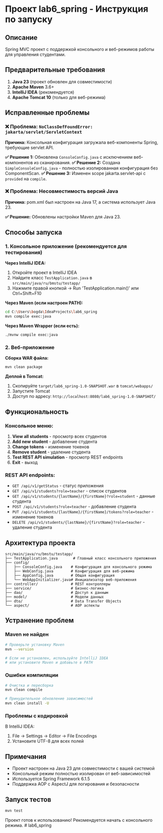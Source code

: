 # Проект lab6_spring - Инструкция по запуску

## Описание
Spring MVC проект с поддержкой консольного и веб-режимов работы для управления студентами.

## Предварительные требования

1. **Java 23** (проект обновлен для совместимости)
2. **Apache Maven** 3.6+
3. **IntelliJ IDEA** (рекомендуется)
4. **Apache Tomcat 10** (только для веб-режима)

## Исправленные проблемы

### ❌ Проблема: `NoClassDefFoundError: jakarta/servlet/ServletContext`
**Причина:** Консольная конфигурация загружала веб-компоненты Spring, требующие servlet API.

**✅ Решение 1:** Обновлена `ConsoleConfig.java` с исключением веб-компонентов из сканирования.
**✅ Решение 2:** Создана `SimpleConsoleConfig.java` - полностью изолированная конфигурация без ComponentScan.
**✅ Решение 3:** Изменен scope jakarta.servlet-api с `provided` на `compile`.

### ❌ Проблема: Несовместимость версий Java
**Причина:** pom.xml был настроен на Java 17, а система использует Java 23.

**✅ Решение:** Обновлены настройки Maven для Java 23.

## Способы запуска

### 1. Консольное приложение (рекомендуется для тестирования)

**Через IntelliJ IDEA:**
1. Откройте проект в IntelliJ IDEA
2. Найдите класс `TestApplication.java` в `src/main/java/ru/bmstu/testapp/`
3. Нажмите правой кнопкой → Run 'TestApplication.main()' или Ctrl+Shift+F10

**Через Maven (если настроен PATH):**
```bash
cd C:\Users\bogda\IdeaProjects\lab6_spring
mvn compile exec:java
```

**Через Maven Wrapper (если есть):**
```bash
./mvnw compile exec:java
```

### 2. Веб-приложение

**Сборка WAR файла:**
```bash
mvn clean package
```

**Деплой в Tomcat:**
1. Скопируйте `target/lab6_spring-1.0-SNAPSHOT.war` в `tomcat/webapps/`
2. Запустите Tomcat
3. Доступ по адресу: `http://localhost:8080/lab6_spring-1.0-SNAPSHOT/`

## Функциональность

### Консольное меню:
1. **View all students** - просмотр всех студентов
2. **Add new student** - добавление студента
3. **Change tokens** - изменение токенов
4. **Remove student** - удаление студента
5. **Test REST API simulation** - просмотр REST endpoints
0. **Exit** - выход

### REST API endpoints:
- `GET /api/v1/getStatus` - статус приложения
- `GET /api/v1/students?role=teacher` - список студентов
- `GET /api/v1/students/{lastName}/{firstName}?role=student` - данные студента
- `POST /api/v1/students?role=teacher` - добавление студента
- `PUT /api/v1/students/{lastName}/{firstName}/tokens?role=teacher` - изменение токенов
- `DELETE /api/v1/students/{lastName}/{firstName}?role=teacher` - удаление студента

## Архитектура проекта

```
src/main/java/ru/bmstu/testapp/
├── TestApplication.java       # Главный класс консольного приложения
├── config/
│   ├── ConsoleConfig.java    # Конфигурация для консольного режима
│   ├── WebConfig.java        # Конфигурация для веб-режима  
│   ├── AppConfig.java        # Общая конфигурация
│   └── WebAppInitializer.java# Инициализатор веб-приложения
├── controller/               # REST контроллеры
├── service/                  # Бизнес-логика
├── dao/                      # Доступ к данным
├── model/                    # Модели данных
├── dto/                      # Data Transfer Objects
└── aspect/                   # AOP аспекты
```

## Устранение проблем

### Maven не найден
```bash
# Проверьте установку Maven
mvn --version

# Если не установлен, используйте IntelliJ IDEA
# или установите Maven и добавьте в PATH
```

### Ошибки компиляции
```bash
# Очистка и пересборка
mvn clean compile

# Принудительное обновление зависимостей
mvn clean install -U
```

### Проблемы с кодировкой
В IntelliJ IDEA:    
1. File → Settings → Editor → File Encodings
2. Установите UTF-8 для всех полей

## Примечания

- Проект настроен на Java 23 для совместимости с вашей системой
- Консольный режим полностью изолирован от веб-зависимостей
- Используется Spring Framework 6.1.5
- Поддержка AOP с AspectJ для логирования и безопасности

## Запуск тестов

```bash
mvn test
```

Проект готов к использованию! Рекомендуется начать с консольного режима. # lab6_spring
